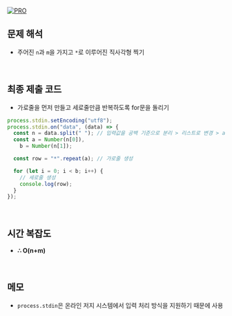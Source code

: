 [![PRO]][Link]

## 문제 해석

- 주어진 `n`과 `m`을 가지고 `*`로 이루어진 직사각형 찍기

<br>

## 최종 제출 코드

- 가로줄을 먼저 만들고 세로줄만큼 반복하도록 for문을 돌리기

```js
process.stdin.setEncoding("utf8");
process.stdin.on("data", (data) => {
  const n = data.split(" "); // 입력값을 공백 기준으로 분리 > 리스트로 변경 > a, b에 할당
  const a = Number(n[0]),
    b = Number(n[1]);

  const row = "*".repeat(a); // 가로줄 생성

  for (let i = 0; i < b; i++) {
    // 세로줄 생성
    console.log(row);
  }
});
```

<br>

## 시간 복잡도

- **∴ O(n+m)**

<br>

## 메모

- `process.stdin`은 온라인 저지 시스템에서 입력 처리 방식을 지원하기 때문에 사용

<!---------------------------------------------------------------------------->

[PRO]: https://github.com/GoSSaChin/algorithm-js/assets/107768516/67c43b52-bc3f-4571-a249-5519021afbb0
[Link]: https://school.programmers.co.kr/learn/courses/30/lessons/12969

